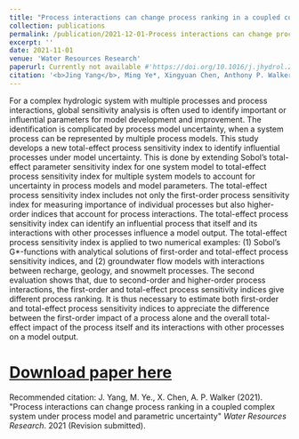 ```yaml
---
title: "Process interactions can change process ranking in a coupled complex system under process model and parametric uncertainty"
collection: publications
permalink: /publication/2021-12-01-Process interactions can change process ranking in a coupled complex system under process model and parametric uncertainty
excerpt: ''
date: 2021-11-01
venue: 'Water Resources Research'
paperurl: Currently not available #'https://doi.org/10.1016/j.jhydrol.2021.127085'
citation: '<b>Jing Yang</b>, Ming Ye*, Xingyuan Chen, Anthony P. Walker. &quot;Process interactions can change process ranking in a coupled complex system under process model and parametric uncertainty.&quot; <i>Water Resources Research</i>. 2021 (Revision submitted).'
---
```

For a complex hydrologic system with multiple processes and process interactions, global sensitivity analysis is often used to identify important or influential parameters for model development and improvement. The identification is complicated by process model uncertainty, when a system process can be represented by multiple process models. This study develops a new total-effect process sensitivity index to identify influential processes under model uncertainty. This is done by extending Sobol’s total-effect parameter sensitivity index for one system model to total-effect process sensitivity index for multiple system models to account for uncertainty in process models and model parameters. The total-effect process sensitivity index includes not only the first-order process sensitivity index for measuring importance of individual processes but also higher-order indices that account for process interactions. The total-effect process sensitivity index can identify an influential process that itself and its interactions with other processes influence a model output. The total-effect process sensitivity index is applied to two numerical examples: (1) Sobol’s G*-functions with analytical solutions of first-order and total-effect process sensitivity indices, and (2) groundwater flow models with interactions between recharge, geology, and snowmelt processes. The second evaluation shows that, due to second-order and higher-order process interactions, the first-order and total-effect process sensitivity indices give different process ranking. It is thus necessary to estimate both first-order and total-effect process sensitivity indices to appreciate the difference between the first-order impact of a process alone and the overall total-effect impact of the process itself and its interactions with other processes on a model output.

# [Download paper here](https://doi.org/10.1016/j.jhydrol.2021.127085)

Recommended citation: J. Yang, M. Ye., X. Chen, A. P. Walker (2021). "Process interactions can change process ranking in a coupled complex system under process model and parametric uncertainty" <i>Water Resources Research</i>. 2021 (Revision submitted).

